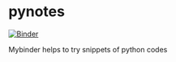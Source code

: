 # pynotes
[![Binder](https://mybinder.org/badge_logo.svg)](https://mybinder.org/v2/gh/graodev/pynotes/master)


Mybinder helps to try snippets of python codes
